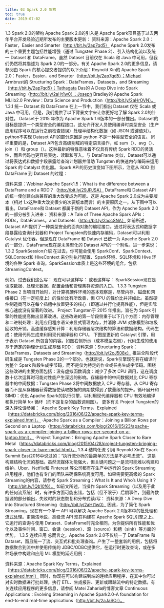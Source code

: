 ```yaml
---
title: 03 Spark 2.0 架构
toc: true
date: 2019-07-02
---
```

1.3 Spark 2.0的架构
Apache Spark 2.0的引入是 Apache Spark项目基于过去两年平台开发经验近期所发布的主要版本更新：
资料来源：Apache Spark 2.0：Faster，Easier and Smarter（http://bit.ly/2ap7qd5）
Apache Spark 2.0发布的三个重要主题包括性能增强（通过 Tungsten Phase 2）、引入结构化流以及统一 Dataset 和 DataFrame。虽然 Dataset 目前仅在 Scala 和 Java 中可用，但我们仍然将其描述为 Spark 2.0的一部分。有关 Apache Spark 2.0的更多信息，请参阅由 Spark 的核心提交者提供的以下介绍：Reynold Xin的 Apache Spark 2.0：Faster，Easier，and Smarter（http://bit.ly/2ap7qd5）；Michael Armbrust的 Structuring Spark：DataFrames，Datasets，and Streaming（http://bit.ly/2ap7qd5）；Tathagata Das的 A Deep Dive into Spark Streaming（http://bit.ly/2aHt1w0）；Joseph Bradley的 Apache Spark MLlib2.0 Preview：Data Science and Production（http://bit.ly/2aHrOVN）。
1.3.1 统一 Dataset 和 DataFrame
在上一节中，我们指出 Dataset 仅在 Scala 或 Java 中可用。但是，我们提供了以下背景文字来让你更好地了解 Spark 2.0的针对性。
Dataset于 2015 年作为 Apache Spark 1.6版本的一部分推出。Dataset的目标是提供一个类型安全的编程接口。这允许开发人员使用编译时类型安全（生产应用程序可以在运行之前检查错误）处理半结构化数据（如 JSON 或键值对）。python不实现 Dataset API的部分原因是 python 不是一种类型安全的语言。
同样重要的是，Dataset API包含高级别域的特定语言操作，如 sum（）、avg（）、join（）和 group（）。这种最新的特性意味着不仅具有传统 Spark RDD的灵活性，而且代码也更容易表达、读取和写入。与 DataFrame 类似，Dataset可以通过将表达式和数据字段暴露给查询计划器并借助 Tungsten 的快速内存编码来运用 Spark 的 Catalyst 优化器。
Spark API的历史演变如下图所示，注意从 RDD 到 DataFrame 到 Dataset 的过程：



资料来源：Webinar Apache Spark1.5：What is the difference between a DataFrame and a RDD？（http://bit.ly/29JPJSA）
DataFrame和 Dataset API的统一使创建向后兼容的重大改变成为可能。这是 Apache Spark 2.0成为主要版本（相对 1.x这种重大改变很少的次要版本而言）的主要原因之一。从下图中可以看出，DataFrame和 Dataset 都属于新的 Dataset API，作为 Apache Spark 2.0的一部分被引入进来：
资料来源：A Tale of Three Apache Spark APIs：RDDs，DataFrames，and Datasets（http://bit.ly/2accSNA）
如前所述，Dataset API提供了一种类型安全的面向对象的编程接口。通过将表达式和数据字段暴露给查询计划器和 Project Tungsten的快速内存编码，Dataset可以利用 Catalyst 优化器。但是现在 DataFrame 和 Dataset 已统一为 Apache Spark 2.0的一部分，DataFrame现在是未类型化的 Dataset API的一个别名。进一步来说：
1.3.2 SparkSession介绍
在过去，你可能会使用 SparkConf、SparkContext、SQLContext和 HiveContext 来分别执行配置、Spark环境、SQL环境和 Hive 环境的各种 Spark 查询。SparkSession本质上是这些环境的组合，包括 StreamingContext。


例如，过去我们这么写：
现在可以这样写：
或者这样写：
SparkSession现在是读取数据、处理元数据、配置会话和管理集群资源的入口。
1.3.3 Tungsten Phase 2
当项目开始时，对计算机硬件环境的基本观察是，尽管内存、磁盘和网络接口（在一定程度上）的性价比有所改善，但 CPU 的性价比并非如此。虽然硬件制造商可以在每个插槽中放置更多的核心（即通过并行化提高性能），但是实际核心速度没有显著的改进。
Project Tungsten于 2015 年推出，旨在为 Spark 引擎的性能提高做出显著改进。这些改进的第一阶段侧重于以下几个方面：内存管理和二进制处理：利用应用程序语义来显式管理内存，并消除 JVM 对象模型和垃圾回收的开销。高速缓存感知计算：利用存储器层次结构的算法和数据结构。代码生成：使用代码生成来利用现代编译器和 CPU。
下图是更新的 Catalyst 引擎，用于表示 Dataset 所包含的内容。如图右侧所示（成本模型右侧），代码生成的使用基于选定的物理计划生成基础 RDD：
资料来源：Structuring Spark：DataFrames，Datasets and Streaming（http://bit.ly/2cJ508x）
推进全阶段代码生成是 Tungsten Phase 2的一个部分。也就是说，Spark引擎现在将在编译时为整个 Spark 阶段生成字节码，而不是仅为特定的作业或任务生成字节码。围绕这些改进的主要方面包括：没有虚拟函数调度：减少了多次 CPU 调用，这在调度数十亿次运算时可能对性能产生深远的影响。存储器中的中间数据对比 CPU 寄存器中的中间数据：Tungsten Phase 2将中间数据放入 CPU 寄存器。从 CPU 寄存器而不是从存储器获得数据使读取数据的周期数得到了数量级的提升。循环展开和 SIMD：优化 Apache Spark的执行引擎，以利用现代编译器和 CPU 有效地编译和执行简单 for 循环（而不是复杂的函数调用图）。
更多有关 Project Tungsten的深入评论请参阅：
·Apache Spark Key Terms，Explained（https://databricks.com/blog/2016/06/22/apache-spark-key-terms-explained.html）。
·Apache Spark as a Compiler：Joining a Billion Rows per Second on a Laptop（https://databricks.com/blog/2016/05/23/apache-spark-as-a-compiler-joining-a-billion-rows-per-second-on-a-laptop.html）。
·Project Tungsten：Bringing Apache Spark Closer to Bare Metal（https://databricks.com/blog/2015/04/28/project-tungsten-bringing-spark-closer-to-bare-metal.html）。
1.3.4 结构化流
引用 Reynold Xin在 Spark Summit East2016中说过的：“执行流分析的最简单的方法是不必考虑流”。
这是构建结构化流的基础。虽然流媒体功能强大，但关键问题之一是流可能难以构建和维护。Uber、Netflix和 Pinterest 等公司都有在生产中运行的 Spark Streaming应用程序，他们也有专门的团队来确保系统高度可用。如果需要更高级的 Spark Streaming的内容，请参考 Spark Streaming：What Is It and Who’s Using It？（http://bit.ly/1Qb10f6）。
如前文所述，当操作 Spark Streaming（以及用于此的任何流系统）时，有许多方面可能出错，包括（但不限于）后期事件，到最终数据源的部分输出，失败时的状态恢复和分布式读/写：
资料来源：A Deep Dive into Structured Streaming（http://bit.ly/2aHt1w0）
因此，为了简化 Spark Streaming，现在有一个单一 API 可以解决 Apache Spark 2.0版本中的批处理和流式处理。更简洁地说，高级流 API 现在构建在 Apache Spark SQL引擎之上。它运行的查询与使用 Dataset、DataFrame时完全相同，为你提供所有性能和优化以及事件时间、窗口、会话（session）、源（source）和槽（sink）等方面的优势。
1.3.5 连续应用
总而言之，Apache Spark 2.0不仅统一了 DataFrame 和 Dataset，而且统一了流、交互式和批处理查询。产生了一整套新的用例，包括将数据聚合到流中并使用传统的 JDBC/ODBC提供它，在运行时更改查询，或在多种场景中构建和应用 ML 模型的延迟用例：



资料来源：Apache Spark Key Terms，Explained（https://databricks.com/blog/2016/06/22/apache-spark-key-terms-explained.html）
同时，你现在可以构建端到端的连续应用程序，在其中你可以对实时数据进行批处理，执行 ETL、生成报告、更新或跟踪流中的特定数据。有关连续应用程序的更多信息，请参阅 Matei Zaharia的博客文章 Continuous Applications：Evolving Streaming in Apache Spark2.0-A foundation for end-to-end real-time applications（http://bit.ly/2aJaSOr）。
